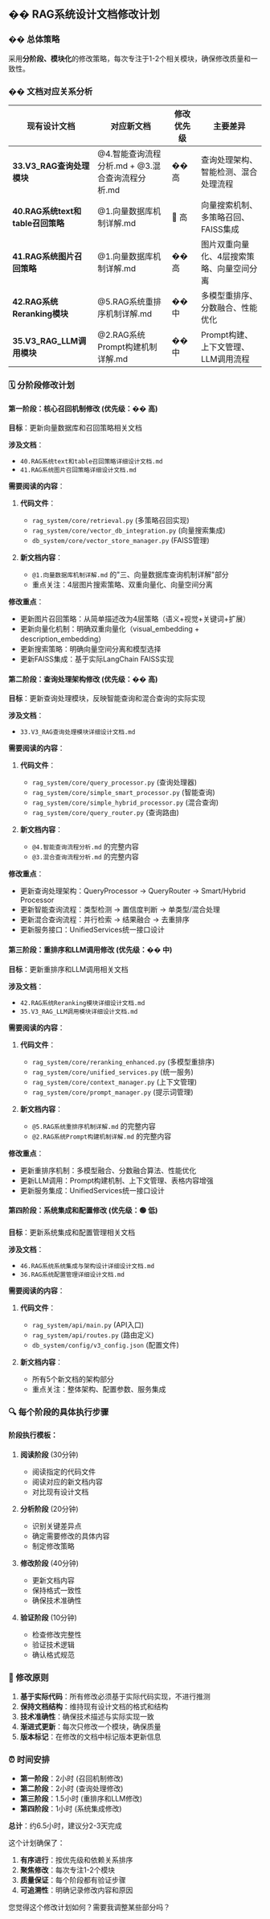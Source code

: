 
## �� RAG系统设计文档修改计划

### �� 总体策略
采用**分阶段、模块化**的修改策略，每次专注于1-2个相关模块，确保修改质量和一致性。

### �� 文档对应关系分析

| 现有设计文档 | 对应新文档 | 修改优先级 | 主要差异 |
|-------------|-----------|-----------|----------|
| **33.V3_RAG查询处理模块** | @4.智能查询流程分析.md + @3.混合查询流程分析.md | �� 高 | 查询处理架构、智能检测、混合处理流程 |
| **40.RAG系统text和table召回策略** | @1.向量数据库机制详解.md | 🔴 高 | 向量搜索机制、多策略召回、FAISS集成 |
| **41.RAG系统图片召回策略** | @1.向量数据库机制详解.md | �� 高 | 图片双重向量化、4层搜索策略、向量空间分离 |
| **42.RAG系统Reranking模块** | @5.RAG系统重排序机制详解.md | �� 中 | 多模型重排序、分数融合、性能优化 |
| **35.V3_RAG_LLM调用模块** | @2.RAG系统Prompt构建机制详解.md | �� 中 | Prompt构建、上下文管理、LLM调用流程 |

### 🗓️ 分阶段修改计划

#### **第一阶段：核心召回机制修改** (优先级：�� 高)
**目标**：更新向量数据库和召回策略相关文档

**涉及文档**：
- `40.RAG系统text和table召回策略详细设计文档.md`
- `41.RAG系统图片召回策略详细设计文档.md`

**需要阅读的内容**：
1. **代码文件**：
   - `rag_system/core/retrieval.py` (多策略召回实现)
   - `rag_system/core/vector_db_integration.py` (向量搜索集成)
   - `db_system/core/vector_store_manager.py` (FAISS管理)

2. **新文档内容**：
   - `@1.向量数据库机制详解.md` 的"三、向量数据库查询机制详解"部分
   - 重点关注：4层图片搜索策略、双重向量化、向量空间分离

**修改重点**：
- 更新图片召回策略：从简单描述改为4层策略（语义+视觉+关键词+扩展）
- 更新向量化机制：明确双重向量化（visual_embedding + description_embedding）
- 更新搜索策略：明确向量空间分离和模型选择
- 更新FAISS集成：基于实际LangChain FAISS实现

#### **第二阶段：查询处理架构修改** (优先级：�� 高)
**目标**：更新查询处理模块，反映智能查询和混合查询的实际实现

**涉及文档**：
- `33.V3_RAG查询处理模块详细设计文档.md`

**需要阅读的内容**：
1. **代码文件**：
   - `rag_system/core/query_processor.py` (查询处理器)
   - `rag_system/core/simple_smart_processor.py` (智能查询)
   - `rag_system/core/simple_hybrid_processor.py` (混合查询)
   - `rag_system/core/query_router.py` (查询路由)

2. **新文档内容**：
   - `@4.智能查询流程分析.md` 的完整内容
   - `@3.混合查询流程分析.md` 的完整内容

**修改重点**：
- 更新查询处理架构：QueryProcessor → QueryRouter → Smart/Hybrid Processor
- 更新智能查询流程：类型检测 → 置信度判断 → 单类型/混合处理
- 更新混合查询流程：并行检索 → 结果融合 → 去重排序
- 更新服务接口：UnifiedServices统一接口设计

#### **第三阶段：重排序和LLM调用修改** (优先级：�� 中)
**目标**：更新重排序和LLM调用相关文档

**涉及文档**：
- `42.RAG系统Reranking模块详细设计文档.md`
- `35.V3_RAG_LLM调用模块详细设计文档.md`

**需要阅读的内容**：
1. **代码文件**：
   - `rag_system/core/reranking_enhanced.py` (多模型重排序)
   - `rag_system/core/unified_services.py` (统一服务)
   - `rag_system/core/context_manager.py` (上下文管理)
   - `rag_system/core/prompt_manager.py` (提示词管理)

2. **新文档内容**：
   - `@5.RAG系统重排序机制详解.md` 的完整内容
   - `@2.RAG系统Prompt构建机制详解.md` 的完整内容

**修改重点**：
- 更新重排序机制：多模型融合、分数融合算法、性能优化
- 更新LLM调用：Prompt构建机制、上下文管理、表格内容增强
- 更新服务集成：UnifiedServices统一接口设计

#### **第四阶段：系统集成和配置修改** (优先级：🟢 低)
**目标**：更新系统集成和配置管理相关文档

**涉及文档**：
- `46.RAG系统系统集成与架构设计详细设计文档.md`
- `36.RAG系统配置管理详细设计文档.md`

**需要阅读的内容**：
1. **代码文件**：
   - `rag_system/api/main.py` (API入口)
   - `rag_system/api/routes.py` (路由定义)
   - `db_system/config/v3_config.json` (配置文件)

2. **新文档内容**：
   - 所有5个新文档的架构部分
   - 重点关注：整体架构、配置参数、服务集成

### 🔍 每个阶段的具体执行步骤

#### **阶段执行模板**：
1. **阅读阶段** (30分钟)
   - 阅读指定的代码文件
   - 阅读对应的新文档内容
   - 对比现有设计文档

2. **分析阶段** (20分钟)
   - 识别关键差异点
   - 确定需要修改的具体内容
   - 制定修改策略

3. **修改阶段** (40分钟)
   - 更新文档内容
   - 保持格式一致性
   - 确保技术准确性

4. **验证阶段** (10分钟)
   - 检查修改完整性
   - 验证技术逻辑
   - 确认格式规范

### 📝 修改原则

1. **基于实际代码**：所有修改必须基于实际代码实现，不进行推测
2. **保持文档结构**：维持现有设计文档的格式和结构
3. **技术准确性**：确保技术描述与实际实现一致
4. **渐进式更新**：每次只修改一个模块，确保质量
5. **版本标记**：在修改的文档中标记版本更新信息

### ⏰ 时间安排

- **第一阶段**：2小时 (召回机制修改)
- **第二阶段**：2小时 (查询处理修改)  
- **第三阶段**：1.5小时 (重排序和LLM修改)
- **第四阶段**：1小时 (系统集成修改)

**总计**：约6.5小时，建议分2-3天完成

这个计划确保了：
1. **有序进行**：按优先级和依赖关系排序
2. **聚焦修改**：每次专注1-2个模块
3. **质量保证**：每个阶段都有验证步骤
4. **可追溯性**：明确记录修改内容和原因

您觉得这个修改计划如何？需要我调整某些部分吗？